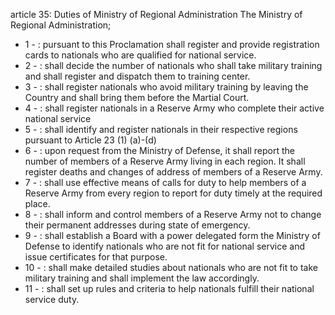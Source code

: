 article 35: Duties of Ministry of Regional Administration
The Ministry of Regional Administration;
<ul>
			<li>1 - : pursuant to this Proclamation shall register and provide registration cards to nationals who are qualified for national service.<ul>
			</ul></li>			<li>2 - : shall decide the number of nationals who shall take military training and shall register and dispatch them to training center. <ul>
			</ul></li>			<li>3 - : shall register nationals who avoid military training by leaving the Country and shall bring them before the Martial Court. <ul>
			</ul></li>			<li>4 - : shall register nationals in a Reserve Army who complete their active national service <ul>
			</ul></li>			<li>5 - : shall identify and register nationals in their respective regions pursuant to Article 23 (1) (a)-(d)<ul>
			</ul></li>			<li>6 - : upon request from the Ministry of Defense, it shall report the number of members of a Reserve Army living in each region. It shall register deaths and changes of address of members of a Reserve Army. <ul>
			</ul></li>			<li>7 - : shall use effective means of calls for duty to help members of a Reserve Army from every region to report for duty timely at the required place. <ul>
			</ul></li>			<li>8 - : shall inform and control members of a Reserve Army not to change their permanent addresses during state of emergency. <ul>
			</ul></li>			<li>9 - : shall establish a Board with a power delegated form the Ministry of Defense to identify nationals who are not fit for national service and issue certificates for that purpose. <ul>
			</ul></li>			<li>10 - : shall make detailed studies about nationals who are not fit to take military training and shall implement the law accordingly.<ul>
			</ul></li>			<li>11 - : shall set up rules and criteria to help nationals fulfill their national service duty. <ul>
			</ul></li></ul>